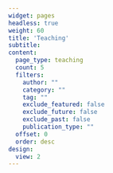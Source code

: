 ```yaml
---
widget: pages
headless: true
weight: 60
title: 'Teaching'
subtitle:
content:
  page_type: teaching
  count: 5
  filters:
    author: ""
    category: ""
    tag: ""
    exclude_featured: false
    exclude_future: false
    exclude_past: false
    publication_type: ""
  offset: 0
  order: desc
design:
  view: 2
---
```


